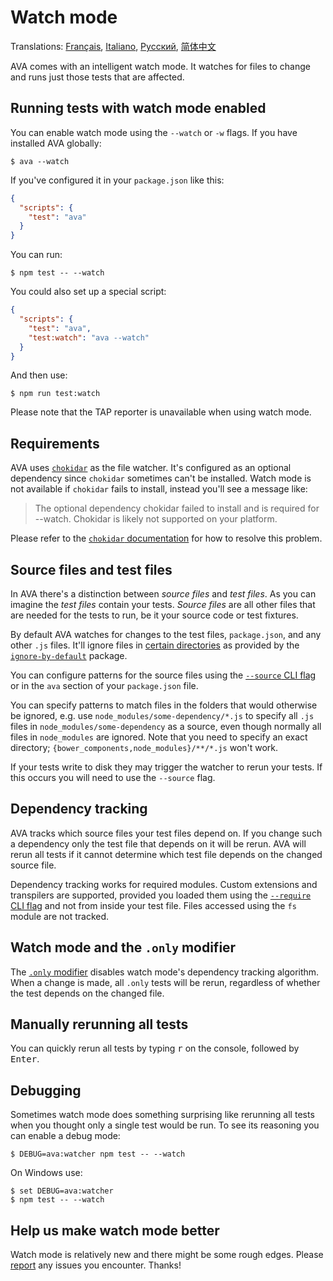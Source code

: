# Watch mode

Translations: [Français](https://github.com/sindresorhus/ava-docs/blob/master/fr_FR/docs/recipes/watch-mode.md), [Italiano](https://github.com/sindresorhus/ava-docs/blob/master/it_IT/recipes/watch-mode.md), [Русский](https://github.com/sindresorhus/ava-docs/blob/master/ru_RU/docs/recipes/watch-mode.md), [简体中文](https://github.com/sindresorhus/ava-docs/blob/master/zh_CN/docs/recipes/watch-mode.md)

AVA comes with an intelligent watch mode. It watches for files to change and runs just those tests that are affected.

## Running tests with watch mode enabled

You can enable watch mode using the `--watch` or `-w` flags. If you have installed AVA globally:

```console
$ ava --watch
```

If you've configured it in your `package.json` like this:

```json
{
  "scripts": {
    "test": "ava"
  }
}
```

You can run:

```console
$ npm test -- --watch
```

You could also set up a special script:

```json
{
  "scripts": {
    "test": "ava",
    "test:watch": "ava --watch"
  }
}
```

And then use:

```console
$ npm run test:watch
```

Please note that the TAP reporter is unavailable when using watch mode.

## Requirements

AVA uses [`chokidar`] as the file watcher. It's configured as an optional dependency since `chokidar` sometimes can't be installed. Watch mode is not available if `chokidar` fails to install, instead you'll see a message like:

> The optional dependency chokidar failed to install and is required for --watch. Chokidar is likely not supported on your platform.

Please refer to the [`chokidar` documentation][`chokidar`] for how to resolve this problem.

## Source files and test files

In AVA there's a distinction between *source files* and *test files*. As you can imagine the *test files* contain your tests. *Source files* are all other files that are needed for the tests to run, be it your source code or test fixtures.

By default AVA watches for changes to the test files, `package.json`, and any other `.js` files. It'll ignore files in [certain directories](https://github.com/novemberborn/ignore-by-default/blob/master/index.js) as provided by the [`ignore-by-default`] package.

You can configure patterns for the source files using the [`--source` CLI flag] or in the `ava` section of your `package.json` file.

You can specify patterns to match files in the folders that would otherwise be ignored, e.g. use `node_modules/some-dependency/*.js` to specify all `.js` files in `node_modules/some-dependency` as a source, even though normally all files in `node_modules` are ignored. Note that you need to specify an exact directory; `{bower_components,node_modules}/**/*.js` won't work.

If your tests write to disk they may trigger the watcher to rerun your tests. If this occurs you will need to use the `--source` flag.

## Dependency tracking

AVA tracks which source files your test files depend on. If you change such a dependency only the test file that depends on it will be rerun. AVA will rerun all tests if it cannot determine which test file depends on the changed source file.

Dependency tracking works for required modules. Custom extensions and transpilers are supported, provided you loaded them using the [`--require` CLI flag] and not from inside your test file. Files accessed using the `fs` module are not tracked.

## Watch mode and the `.only` modifier

The [`.only` modifier] disables watch mode's dependency tracking algorithm. When a change is made, all `.only` tests will be rerun, regardless of whether the test depends on the changed file.

## Manually rerunning all tests

You can quickly rerun all tests by typing <kbd>r</kbd> on the console, followed by <kbd>Enter</kbd>.

## Debugging

Sometimes watch mode does something surprising like rerunning all tests when you thought only a single test would be run. To see its reasoning you can enable a debug mode:

```console
$ DEBUG=ava:watcher npm test -- --watch
```

On Windows use:

```console
$ set DEBUG=ava:watcher
$ npm test -- --watch
```

## Help us make watch mode better

Watch mode is relatively new and there might be some rough edges. Please [report](https://github.com/sindresorhus/ava/issues) any issues you encounter. Thanks!

[`chokidar`]: https://github.com/paulmillr/chokidar
[`ignore-by-default`]: https://github.com/novemberborn/ignore-by-default
[`--require` CLI flag]: https://github.com/sindresorhus/ava#cli
[`--source` CLI flag]: https://github.com/sindresorhus/ava#cli
[`.only` modifier]: https://github.com/sindresorhus/ava#running-specific-tests
